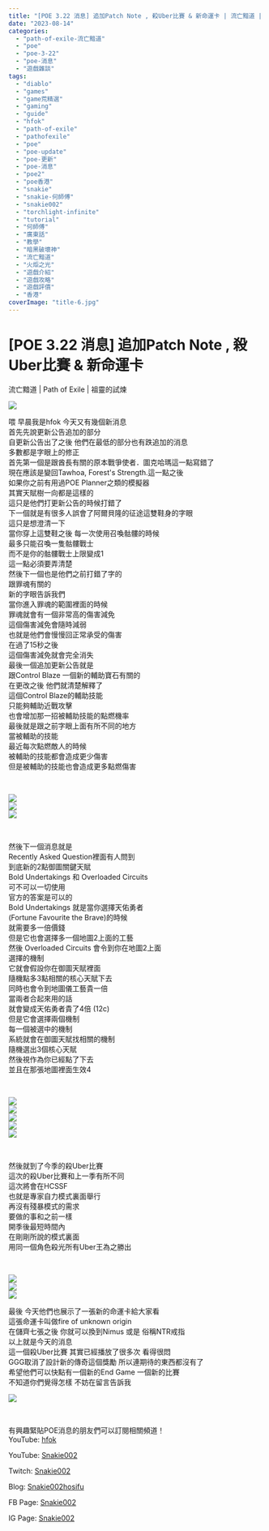 ```yaml
---
title: "[POE 3.22 消息] 追加Patch Note , 殺Uber比賽 & 新命運卡 | 流亡黯道 | Path of Exile | 祖靈的試煉"
date: "2023-08-14"
categories: 
  - "path-of-exile-流亡黯道"
  - "poe"
  - "poe-3-22"
  - "poe-消息"
  - "遊戲雜談"
tags: 
  - "diablo"
  - "games"
  - "game荒精選"
  - "gaming"
  - "guide"
  - "hfok"
  - "path-of-exile"
  - "pathofexile"
  - "poe"
  - "poe-update"
  - "poe-更新"
  - "poe-消息"
  - "poe2"
  - "poe香港"
  - "snakie"
  - "snakie-何師傅"
  - "snakie002"
  - "torchlight-infinite"
  - "tutorial"
  - "何師傅"
  - "廣東話"
  - "教學"
  - "暗黑破壞神"
  - "流亡黯道"
  - "火炬之光"
  - "遊戲介紹"
  - "遊戲攻略"
  - "遊戲評價"
  - "香港"
coverImage: "title-6.jpg"
---
```


# \[POE 3.22 消息\] 追加Patch Note , 殺Uber比賽 & 新命運卡  
流亡黯道 | Path of Exile | 祖靈的試煉

  
![](WordPress/title-6-1024x576.jpg)  

  
喂 早晨我是hfok 今天又有幾個新消息  
首先先說更新公告追加的部分  
自更新公告出了之後 他們在最低的部分也有跌追加的消息  
多數都是字眼上的修正  
首先第一個是跟酋長有關的原本戰爭使者．圖克哈瑪這一點寫錯了  
現在應該是變回Tawhoa, Forest's Strength.這一點之後  
如果你之前有用過POE Planner之類的模擬器  
其實天賦樹一向都是這樣的  
這只是他們打更新公告的時候打錯了  
下一個就是有很多人誤會了阿爾貝隆的征途這雙鞋身的字眼  
這只是想澄清一下  
當你穿上這雙鞋之後 每一次使用召喚骷髏的時候  
最多只能召喚一隻骷髏戰士  
而不是你的骷髏戰士上限變成1  
這一點必須要弄清楚  
然後下一個也是他們之前打錯了字的  
跟罪魂有關的  
新的字眼告訴我們  
當你進入罪魂的範圍裡面的時候  
罪魂就會有一個非常高的傷害減免  
這個傷害減免會隨時減弱  
也就是他們會慢慢回正常承受的傷害  
在過了15秒之後  
這個傷害減免就會完全消失  
最後一個追加更新公告就是  
跟Control Blaze 一個新的輔助寶石有關的  
在更改之後 他們就清楚解釋了  
這個Control Blaze的輔助技能  
只能夠輔助近戰攻擊  
也會增加那一招被輔助技能的點燃機率  
最後就是跟之前字眼上面有所不同的地方  
當被輔助的技能  
最近每次點燃敵人的時候  
被輔助的技能都會造成更少傷害  
但是被輔助的技能也會造成更多點燃傷害  

  
   

  
![](WordPress/0-1-Patch-Note-1024x576.png)  
![](WordPress/0-3-Warpath.png)  
![](WordPress/0-2-War-Herald.png)  

  
   

  
然後下一個消息就是  
Recently Asked Question裡面有人問到  
到底新的2點御圖關鍵天賦  
Bold Undertakings 和 Overloaded Circuits  
可不可以一切使用  
官方的答案是可以的  
Bold Undertakings 就是當你選擇天佑勇者  
(Fortune Favourite the Brave)的時候  
就需要多一倍價錢  
但是它也會選擇多一個地圖2上面的工藝  
然後 Overloaded Circuits 會令到你在地圖2上面  
選擇的機制  
它就會假設你在御圖天賦裡面  
隨機點多3點相關的核心天賦下去  
同時也會令到地圖儀工藝貴一倍  
當兩者合起來用的話  
就會變成天佑勇者貴了4倍 (12c)  
但是它會選擇兩個機制  
每一個被選中的機制  
系統就會在御圖天賦找相關的機制  
隨機選出3個核心天賦  
然後視作為你已經點了下去  
並且在那張地圖裡面生效4  

  
   

  
![](WordPress/1-1-RAQ-1024x576.png)  
![](WordPress/1-3-RAQ.png)  
![](WordPress/1-2-RAQ.png)  
![](WordPress/1-4-Overloaded.png)  
![](WordPress/1-5-Bold.png)  

  
   

  
然後就到了今季的殺Uber比賽  
這次的殺Uber比賽和上一季有所不同  
這次將會在HCSSF  
也就是專家自力模式裏面舉行  
再沒有殘暴模式的需求  
要做的事和之前一樣  
開季後最短時間內  
在剛剛所說的模式裏面  
用同一個角色殺光所有Uber王為之勝出  

  
   

  
![](WordPress/2-1-Boss-Kill-1024x576.png)  
![](WordPress/2-4-Boss-Kill.jpeg)  
![](WordPress/2-3-additonal-Rules.png)  

  
最後 今天他們也展示了一張新的命運卡給大家看  
這張命運卡叫做fire of unknown origin  
在儲齊七張之後 你就可以換到Nimus 或是 俗稱NTR戒指  
以上就是今天的消息  
這一個殺Uber比賽 其實已經播放了很多次 看得很悶  
GGG取消了設計新的傳奇這個獎勵 所以連期待的東西都沒有了  
希望他們可以快點有一個新的End Game 一個新的比賽  
不知道你們覺得怎樣 不妨在留言告訴我  

  
![](WordPress/3-1-card--1024x576.jpg)  

  
   

  
有興趣緊貼POE消息的朋友們可以訂閱相關頻道！  
YouTube: [hfok](https://www.youtube.com/channel/UC2m4uqcEr8pIxkO6odaDHjw/)  

  
YouTube: [Snakie002](https://www.youtube.com/c/Snakie002/)  

  
Twitch: [Snakie002](https://www.twitch.tv/snakie002/)  

  
Blog: [Snakie002hosifu](https://snakie002hosifu.blog/)  

  
FB Page: [Snakie002](https://www.facebook.com/Snakie002/)  

  
IG Page: [Snakie002](https://www.instagram.com/snakie002/)
